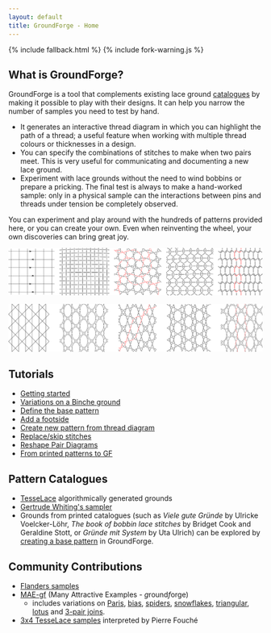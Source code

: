 ```yaml
---
layout: default
title: GroundForge - Home
---
```


{% include fallback.html %}
{% include fork-warning.js %}

What is GroundForge?
--------------------

GroundForge is a tool that complements existing lace ground [catalogues](#pattern-catalogues) by making it possible to play with their designs. It can help you narrow the number of samples you need to test by hand.
* It generates an interactive thread diagram in which you can highlight the path of a thread; a useful feature when working with multiple thread colours or thicknesses in a design.
* You can specify the combinations of stitches to make when two pairs meet. This is very useful for communicating and documenting a new lace ground.
* Experiment with lace grounds without the need to wind bobbins or prepare a pricking. The final test is always to make a hand-worked sample: only in a physical sample can the interactions between pins and threads under tension be completely observed.

You can experiment and play around with the hundreds of patterns provided here, or you can create your own. Even when reinventing the wheel, your own discoveries can bring great joy.

![](images/weaving.png)

![](images/paris.png)

Tutorials
---------
* [Getting started](/GroundForge-help/index)
* [Variations on a Binche ground](/GroundForge-help/Binche)
* [Define the base pattern](/GroundForge-help/Advanced#define-the-base-pattern)
* [Add a footside](/GroundForge-help/Advanced#footside-tutorial)
* [Create new pattern from thread diagram](/GroundForge-help/Droste-effect)
* [Replace/skip stitches](/GroundForge-help/Replace)
* [Reshape Pair Diagrams](/GroundForge-help/Reshape-Patterns)
* [From printed patterns to GF](/GroundForge-help/Reversed-engineering-of-patterns)

Pattern Catalogues
-----------------
* [TesseLace](/tesselace-to-gf) algorithmically generated grounds
* [Gertrude Whiting's sampler](/gw-lace-to-gf)
* Grounds from printed catalogues (such as _Viele gute Gründe_ by Ulricke Voelcker-Löhr, _The book of bobbin lace stitches_ by Bridget Cook and Geraldine Stott, or _Gründe mit System_ by Uta Ulrich) can be explored by [creating a base pattern](/GroundForge-help/Advanced#define-the-base-pattern) in GroundForge.

Community Contributions
-----------------------
* [Flanders samples](/MAE-gf/docs/flanders)
* [MAE-gf](/MAE-gf/) (Many Attractive Examples - *g*round*f*orge)
  * includes variations on [Paris](/MAE-gf/docs/paris), [bias](/MAE-gf/docs/bias), [spiders](/MAE-gf/docs/spiders), [snowflakes](/MAE-gf/docs/snowflakes), [triangular](/MAE-gf/docs/tria), [lotus](/MAE-gf/docs/lotus) and [3-pair joins](/MAE-gf/docs/misca#3-paired-join).
* [3x4 TesseLace samples](/tesselace-to-gf/fouche_3x4) interpreted by Pierre Fouch&#233;